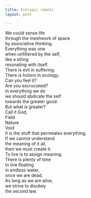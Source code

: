 ```yaml
---
title: Entropic rebels
layout: post

---
```


We could sense life   
through the meshwork of space  
by associative thinking.  
Everything was one  
when unfiltered by the self,  
like a string  
resonating with itself.  
There is evil in suffering.  
There is holism in ecology.  
Can you feel it?  
Are you excruciated?  
In everything we do  
we should abdicate the self  
towards the greater good.  
But what is greater?  
Call it God,  
Field  
Nature  
Void  
It is the stuff that permeates everything.  
If we cannot understand  
the meaning of it all,  
then we must create it.  
To live is to assign meaning.  
There is plenty of time  
to live floating  
in endless water,  
once we are dead.   
As long as we are alive,  
we strive to disobey  
the second law.  

 
